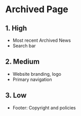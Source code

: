 # Archived Page

## 1. High

- Most recent Archived News
- Search bar

## 2. Medium

- Website branding, logo
- Primary navigation


## 3. Low

- Footer: Copyright and policies
